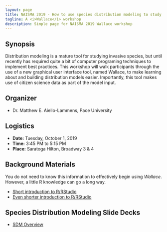 ```yaml
---
layout: page
title: NAISMA 2019 - How to use species distribution modeling to study the past spread and predict future spread of non-native species 
tagline: A <i>Wallace</i> workshop
description: Simple page for NAISMA 2019 Wallace workshop
---
```


<link rel="shortcut icon" type="image/x-icon" href="favicon.ico">

## Synopsis

Distribution modeling is a mature tool for studying invasive species, but until recently has required quite a bit of computer programing techniques to implement best practices. This workshop will walk participants through the use of a new graphical user interface tool, named Wallace, to make learning about and building distribution models easier. Importantly, this tool makes use of citizen science data as part of the model input.

## Organizer

* Dr. Matthew E. Aiello-Lammens, Pace University

## Logistics

* **Date:** Tuesday, October 1, 2019
* **Time:** 3:45 PM to 5:15 PM 
* **Place:** Saratoga Hilton, Broadway 3 & 4

## Background Materials

You do not need to know this information to effectively begin using *Wallace*. However, a little R knowledge can go a long way.

* [Short introduction to R/RStudio](https://mlammens.github.io/Wallace-NAISMA-2019/docs/Intro-to-RStudio.html)
* [Even shorter introduction to R/RStudio](https://mlammens.github.io/Wallace-NAISMA-2019/docs/Crash-Course-R.html)

## Species Distribution Modeling Slide Decks

* [SDM Overview](https://mlammens.github.io/Wallace-NAISMA-2019/docs/SDM-Overview.pptx)